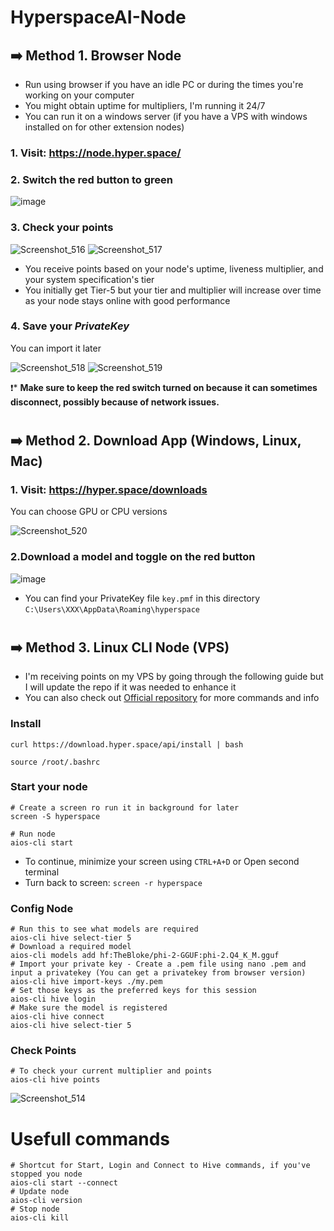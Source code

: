 # HyperspaceAI-Node
## ➡️ Method 1. Browser Node
* Run using browser if you have an idle PC or during the times you're working on your computer
* You might obtain uptime for multipliers, I'm running it 24/7
* You can run it on a windows server (if you have a VPS with windows installed on for other extension nodes)

### 1. Visit: https://node.hyper.space/

### 2. Switch the red button to green

![image](https://github.com/user-attachments/assets/727b0c1e-031b-4f5c-9bb6-60a4becaf19b)

### 3. Check your points

![Screenshot_516](https://github.com/user-attachments/assets/3697612a-9ee6-4d7e-837c-f74d5cbacf8d)
![Screenshot_517](https://github.com/user-attachments/assets/6682b24d-224e-4e4c-96d3-4961a024eb77)

* You receive points based on your node's uptime, liveness multiplier, and your system specification's tier
* You initially get Tier-5 but your tier and multiplier will increase over time as your node stays online with good performance

### 4. Save your *PrivateKey*
You can import it later

![Screenshot_518](https://github.com/user-attachments/assets/3e08837d-1261-4873-b038-e7f86222d1b2)
![Screenshot_519](https://github.com/user-attachments/assets/67506c7d-9932-462c-a4d0-29f3992d7e4a)

❗️* **Make sure to keep the red switch turned on because it can sometimes disconnect, possibly because of network issues.**

#

## ➡️ Method 2. Download App (Windows, Linux, Mac)
### 1. Visit: https://hyper.space/downloads
You can choose GPU or CPU versions

![Screenshot_520](https://github.com/user-attachments/assets/45db8805-a579-489a-ad87-14f011332c4e)

### 2.Download a model and toggle on the red button

![image](https://github.com/user-attachments/assets/e79f90f3-7c50-4a8c-a352-712844592092)

* You can find your PrivateKey file `key.pmf` in this directory `C:\Users\XXX\AppData\Roaming\hyperspace`

#

## ➡️ Method 3. Linux CLI Node (VPS)
* I'm receiving points on my VPS by going through the following guide but I will update the repo if it was needed to enhance it
* You can also check out [Official repository](https://github.com/hyperspaceai/aios-cli?tab=readme-ov-file) for more commands and info

### Install
```
curl https://download.hyper.space/api/install | bash

source /root/.bashrc
```

### Start your node
```console
# Create a screen ro run it in background for later
screen -S hyperspace

# Run node
aios-cli start
```
* To continue, minimize your screen using `CTRL+A+D` or Open second terminal
* Turn back to screen: `screen -r hyperspace`

### Config Node
```console
# Run this to see what models are required
aios-cli hive select-tier 5
# Download a required model
aios-cli models add hf:TheBloke/phi-2-GGUF:phi-2.Q4_K_M.gguf
# Import your private key - Create a .pem file using nano .pem and input a privatekey (You can get a privatekey from browser version)
aios-cli hive import-keys ./my.pem
# Set those keys as the preferred keys for this session
aios-cli hive login
# Make sure the model is registered
aios-cli hive connect
aios-cli hive select-tier 5
```

### Check Points
```
# To check your current multiplier and points
aios-cli hive points
```

![Screenshot_514](https://github.com/user-attachments/assets/b840775e-6c58-4fe4-bd95-a5b876ba7de5)


# Usefull commands
```console
# Shortcut for Start, Login and Connect to Hive commands, if you've stopped you node
aios-cli start --connect
# Update node
aios-cli version
# Stop node
aios-cli kill
```
